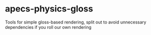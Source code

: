 # apecs-physics-gloss
Tools for simple gloss-based rendering, split out to avoid unnecessary dependencies if you roll our own rendering
